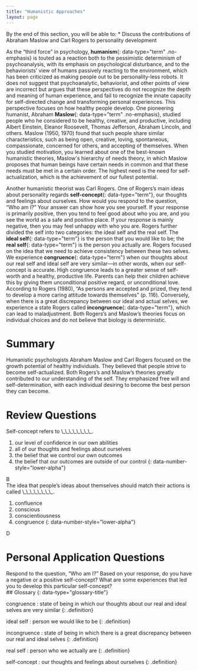 ```yaml
---
title: "Humanistic Approaches"
layout: page
---
```



<div data-type="abstract" markdown="1">
By the end of this section, you will be able to:
* Discuss the contributions of Abraham Maslow and Carl Rogers to personality development

</div>

As the “third force” in psychology, **humanism**{: data-type="term" .no-emphasis} is touted as a reaction both to the pessimistic determinism of psychoanalysis, with its emphasis on psychological disturbance, and to the behaviorists’ view of humans passively reacting to the environment, which has been criticized as making people out to be personality-less robots. It does not suggest that psychoanalytic, behaviorist, and other points of view are incorrect but argues that these perspectives do not recognize the depth and meaning of human experience, and fail to recognize the innate capacity for self-directed change and transforming personal experiences. This perspective focuses on how healthy people develop. One pioneering humanist, Abraham **Maslow**{: data-type="term" .no-emphasis}, studied people who he considered to be healthy, creative, and productive, including Albert Einstein, Eleanor Roosevelt, Thomas Jefferson, Abraham Lincoln, and others. Maslow (1950, 1970) found that such people share similar characteristics, such as being open, creative, loving, spontaneous, compassionate, concerned for others, and accepting of themselves. When you studied motivation, you learned about one of the best-known humanistic theories, Maslow\'s hierarchy of needs theory, in which Maslow proposes that human beings have certain needs in common and that these needs must be met in a certain order. The highest need is the need for self-actualization, which is the achievement of our fullest potential.

Another humanistic theorist was Carl Rogers. One of Rogers’s main ideas about personality regards **self-concept**{: data-type="term"}, our thoughts and feelings about ourselves. How would you respond to the question, “Who am I?” Your answer can show how you see yourself. If your response is primarily positive, then you tend to feel good about who you are, and you see the world as a safe and positive place. If your response is mainly negative, then you may feel unhappy with who you are. Rogers further divided the self into two categories: the ideal self and the real self. The **ideal self**{: data-type="term"} is the person that you would like to be; the **real self**{: data-type="term"} is the person you actually are. Rogers focused on the idea that we need to achieve consistency between these two selves. We experience **congruence**{: data-type="term"} when our thoughts about our real self and ideal self are very similar—in other words, when our self-concept is accurate<strong>. </strong>High congruence leads to a greater sense of self-worth and a healthy, productive life. Parents can help their children achieve this by giving them unconditional positive regard, or unconditional love. According to Rogers (1980), “As persons are accepted and prized, they tend to develop a more caring attitude towards themselves” (p. 116). Conversely, when there is a great discrepancy between our ideal and actual selves, we experience a state Rogers called **incongruence**{: data-type="term"}, which can lead to maladjustment. Both Rogers’s and Maslow’s theories focus on individual choices and do not believe that biology is deterministic.

# Summary

Humanistic psychologists Abraham Maslow and Carl Rogers focused on the growth potential of healthy individuals. They believed that people strive to become self-actualized. Both Rogers’s and Maslow’s theories greatly contributed to our understanding of the self. They emphasized free will and self-determination, with each individual desiring to become the best person they can become.

# Review Questions

<div data-type="exercise" class="exercise">
<div data-type="problem" class="problem" markdown="1">
Self-concept refers to \_\_\_\_\_\_\_\_.

1.  our level of confidence in our own abilities
2.  all of our thoughts and feelings about ourselves
3.  the belief that we control our own outcomes
4.  the belief that our outcomes are outside of our control
{: data-number-style="lower-alpha"}

</div>
<div data-type="solution" class="solution" markdown="1">
B

</div>
</div>

<div data-type="exercise" class="exercise">
<div data-type="problem" class="problem" markdown="1">
The idea that people’s ideas about themselves should match their actions is called \_\_\_\_\_\_\_\_.

1.  confluence
2.  conscious
3.  conscientiousness
4.  congruence
{: data-number-style="lower-alpha"}

</div>
<div data-type="solution" class="solution" markdown="1">
D

</div>
</div>

# Personal Application Questions

<div data-type="exercise" class="exercise">
<div data-type="problem" class="problem" markdown="1">
Respond to the question, “Who am I?” Based on your response, do you have a negative or a positive self-concept? What are some experiences that led you to develop this particular self-concept?

</div>
</div>

<div data-type="glossary" markdown="1">
## Glossary
{: data-type="glossary-title"}

congruence
: state of being in which our thoughts about our real and ideal selves are very similar
{: .definition}

ideal self
: person we would like to be
{: .definition}

incongruence
: state of being in which there is a great discrepancy between our real and ideal selves
{: .definition}

real self
: person who we actually are
{: .definition}

self-concept
: our thoughts and feelings about ourselves
{: .definition}

</div>

